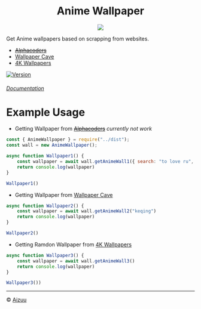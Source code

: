 <h1 align="center">Anime Wallpaper</h1>
<p align="center"> 
    <img src="https://i.imgur.com/DeP0Nlv.jpeg">
</p>

Get Anime wallpapers based on scrapping from websites.
* ~~[Alphacoders](https://alphacoders.com)~~
* [Wallpaper Cave](https://wallpapercave.com)
* [4K Wallpapers](https://free4kwallpapers.com/)

[![Version](https://nodei.co/npm/anime-wallpaper.png?compact=true)](https://nodei.co/npm/anime-wallpaper)
###### [Documentation](https://iseizuu.github.io/anime-wallpaper/)

# Example Usage
 - Getting Wallpaper from ~~[Alphacoders](https://alphacoders.com)~~ _currently not work_

```js
const { AnimeWallpaper } = require("../dist");
const wall = new AnimeWallpaper();

async function Wallpaper1() {
    const wallpaper = await wall.getAnimeWall1({ search: "to love ru", page: 1 })
    return console.log(wallpaper)
}

Wallpaper1()
```

- Getting Wallpaper from [Wallpaper Cave](https://wallpapercave.com)

```js
async function Wallpaper2() {
    const wallpaper = await wall.getAnimeWall2("keqing")
    return console.log(wallpaper)
}

Wallpaper2()
```

- Getting Ramdon Wallpaper from [4K Wallpapers](https://free4kwallpapers.com/)

```js
async function Wallpaper3() {
    const wallpaper = await wall.getAnimeWall3()
    return console.log(wallpaper)
}

Wallpaper3())
```

<hr>

© [Aizuu](https://github.com/iseizuu)
